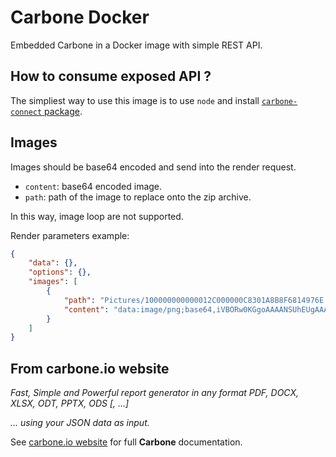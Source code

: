 # Carbone Docker

Embedded Carbone in a Docker image with simple REST API.

## How to consume exposed API ?

The simpliest way to use this image is to use `node` and install [`carbone-connect` package](https://npmjs.org/carbone-connect).

## Images

Images should be base64 encoded and send into the render request.
* `content`: base64 encoded image.
* `path`: path of the image to replace onto the zip archive.

In this way, image loop are not supported.

Render parameters example:
```json
{
    "data": {},
    "options": {},
    "images": [
        {
            "path": "Pictures/100000000000012C000000C8301A8B8F6814976E.png",
            "content": "data:image/png;base64,iVBORw0KGgoAAAANSUhEUgAAAAgAAAAICAYAAADED76LAAABA0lEQVR4AWMAAcNkBnnjNJYtRqnMH41SmD8YpzJvNk1kkAXJMerFMoixc3FcD/aI5FeQU2R+++0Zw6Grm/5//f+GgfE/QzsDUPXqxpURf6YdzfifulHqf8xKof81W9z+f/358X/gLJ4fjA51rN9F5Dk5QMpZORkY2P8KMvQFnmLYeWM2w5ydTT8ZfKZw/v0PBBP2J/0PmsP9/+LTff8vPd3/338q93+g6e+YPj37fXLK7pz/2XYzGKaGXmaQFdBi6NuVzPD+ye/fDP8ZdjCAHGmWzfquZ30W2KTypV7/rYtZfxklMb8xi2MQBnsT5CWjZOaNQPweiN8ZJzOv149jkAbJAQDOgW4m18mcLgAAAABJRU5ErkJggg=="
        }
    ]
}
```

## From carbone.io website

_Fast, Simple and Powerful report generator in any format PDF, DOCX, XLSX, ODT, PPTX, ODS [, ...]_

_... using your JSON data as input._

See [carbone.io website](https://carbone.io) for full **Carbone** documentation.

